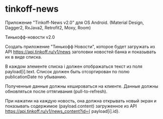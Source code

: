 # tinkoff-news
Приложение "Tinkoff-News v2.0" для OS Android. (Material Design, Dagger2, RxJava2, Retrofit2, Moxy, Room)

Тинькофф-новости v2.0

Создать приложение "Тинькофф Новости", которое будет загружать из API https://api.tinkoff.ru/v1/news заголовки новостей банка и показывать их в виде списка. 

В каждом элементе списка i должен отображаться текст из поля payload[i].text. Список должен быть отсортирован по полю publicationDate по убыванию. 

Полученные данные должны кешироваться на клиенте. Данные должны обновляться после оттягивания (pull-to-refresh).

При нажатии на каждую новость, она должна открывать новый экран и показывать содержимое (payload.content) загруженное из API https://api.tinkoff.ru/v1/news_content?id={ payload[i].id}.
